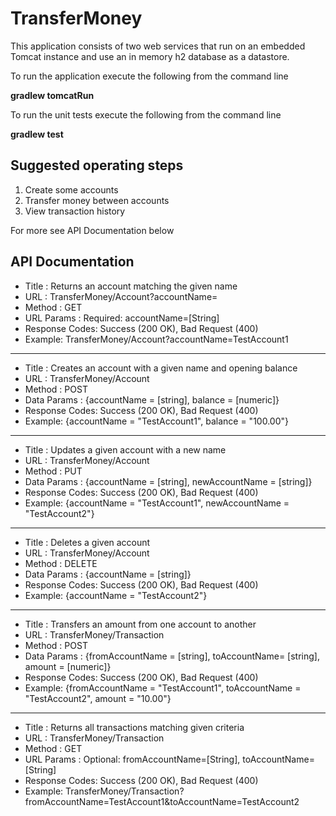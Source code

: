 # TransferMoney

This application consists of two web services that run on an embedded Tomcat instance and use an in memory h2 database as a datastore.

To run the application execute the following from the command line

**gradlew tomcatRun**

To run the unit tests execute the following from the command line

**gradlew test**

## Suggested operating steps
1. Create some accounts
2. Transfer money between accounts
3. View transaction history  

For more see API Documentation below

## API Documentation

* Title : Returns an account matching the given name
* URL : TransferMoney/Account?accountName=
* Method : GET
* URL Params :  Required: accountName=[String]
* Response Codes: Success (200 OK), Bad Request (400)
* Example: TransferMoney/Account?accountName=TestAccount1  
-----
* Title : Creates an account with a given name and opening balance
* URL : TransferMoney/Account
* Method : POST
* Data Params : {accountName = [string], balance = [numeric]}
* Response Codes: Success (200 OK), Bad Request (400)
* Example: {accountName = "TestAccount1", balance = "100.00"}  
-----
* Title : Updates a given account with a new name
* URL : TransferMoney/Account
* Method : PUT
* Data Params : {accountName = [string], newAccountName = [string]}
* Response Codes: Success (200 OK), Bad Request (400)
* Example: {accountName = "TestAccount1", newAccountName = "TestAccount2"}  
-----  
* Title : Deletes a given account
* URL : TransferMoney/Account
* Method : DELETE
* Data Params : {accountName = [string]}
* Response Codes: Success (200 OK), Bad Request (400)
* Example: {accountName = "TestAccount2"}  
-----  
* Title : Transfers an amount from one account to another
* URL : TransferMoney/Transaction
* Method : POST
* Data Params : {fromAccountName = [string], toAccountName= [string], amount = [numeric]}
* Response Codes: Success (200 OK), Bad Request (400)
* Example: {fromAccountName = "TestAccount1", toAccountName = "TestAccount2", amount = "10.00"}  
-----
* Title : Returns all transactions matching given criteria
* URL : TransferMoney/Transaction
* Method : GET
* URL Params :  Optional: fromAccountName=[String], toAccountName=[String]
* Response Codes: Success (200 OK), Bad Request (400)
* Example: TransferMoney/Transaction?fromAccountName=TestAccount1&toAccountName=TestAccount2  
